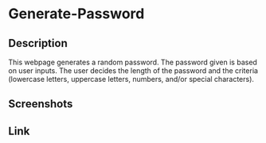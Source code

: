 # Generate-Password

<h2>Description</h2>
  
<p>This webpage generates a random password. The password given is based on user inputs. The user decides the length of the password and the criteria (lowercase letters, uppercase letters, numbers, and/or special characters).</p>
  
<h2>Screenshots<h2>

<h2>Link</h2>
